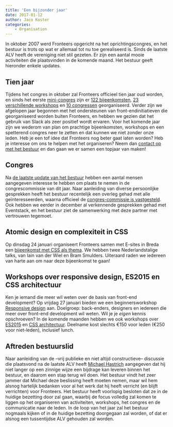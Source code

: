```yaml
---
title: 'Een bijzonder jaar'
date: 2017-01-12
author: Jaco Koster
categories:
    - Organisation
---
```


In oktober 2007 werd Fronteers opgericht na het oprichtingscongres, en het bestuur is trots op wat er allemaal tot nu toe gerealiseerd is. Sinds de laatste ALV heeft de vereniging niet stil gezeten. Er zijn een aantal mooie activiteiten die plaatsvinden in de komende maand. Het bestuur geeft hieronder enkele updates.

## Tien jaar

Tijdens het congres in oktober zal Fronteers officieel tien jaar oud worden, en sinds het eerste [mini-congres](/nl/activiteiten/2007/oprichtingscongres) zijn er [122 bijeenkomsten](https://fronteers.nl/bijeenkomsten), [23 verschillende workshops](https://fronteers.nl/workshops) en [10 congressen](https://fronteers.nl/congres) georganiseerd. Verder zijn we afgelopen jaar begonnen met het ondersteunen van front-endinitiatieven die georganiseerd worden buiten Fronteers, en hebben we gezien dat het gebruik van Slack als zeer positief wordt ervaren. Voor het komende jaar zijn we wederom van plan om prachtige bijeenkomsten, workshops en een spetterend congres neer te zetten en dat kunnen we niet zonder onze leden. Heb je een tof idee dat Fronteers nog beter gaat laten worden? Heb je interesse om ons te helpen met het organiseren? Neem dan [contact op met het bestuur](/nl/vereniging/contact/) en dan gaan we er samen een topjaar van maken!

## Congres

Na [de laatste update van het bestuur](/nl/blog/2016/11/wijzigingen-na-alv) hebben een aantal mensen aangegeven interesse te hebben om plaats te nemen in de congrescommissie van dit jaar. Naar aanleiding van diverse persoonlijke gesprekken heeft het bestuur recentelijk een overleg gehad met alle geïnteresseerden, waarna officieel de [congres-commissie is vastgesteld](/nl/vereniging/commissies/congres). Ook hebben we eerder in december al verkennende gesprekken gehad met Eventstack, en het bestuur ziet de samenwerking met deze partner met vertrouwen tegemoet.

## Atomic design en complexiteit in CSS

Op dinsdag 24 januari organiseert Fronteers samen met E-sites in Breda een [bijeenkomst met CSS als thema](/nl/activiteiten/2017/meetup-januari-e-sites). We hebben twee Nederlandstalige talks, van Iain van der Wiel en Bram Smulders. Uiteraard raden we iedereen van harte aan om naar deze bijeenkomst te gaan!

## Workshops over responsive design, ES2015 en CSS architectuur

Ken je iemand die meer wil weten over de basis van front-end development? Op vrijdag 27 januari bieden we een beginnersworkshop [Responsive design](/workshops/responsive-design-frances-de-waal) aan. Doelgroep: back-enders, designers en iedereen die meer over front-end development wil weten. Wil je je _eigen_ kennis opschroeven? In de komende maanden hebben we ook workshops over [ES2015](/workshops/es2015-chiel-kunkels) en [CSS architectuur](/workshops/that-mess-called-css-door-hans-grimm). Deelname kost slechts €150 voor leden (€250 voor niet-leden), inclusief lunch.

## Aftreden bestuurslid

Naar aanleiding van de –vrij publieke en niet altijd constructieve– discussie die plaatsvond na de laatste ALV heeft [Michael Hastrich](/nl/blog/2016/11/wijzigingen-na-alv) aangegeven dat hij niet langer op een zinnige wijze een bijdrage kan leveren binnen het bestuur, en daarom een stap terug wil doen. Het bestuur vindt het zeer jammer dat Michael deze beslissing heeft moeten nemen, maar wil hem alsnog hartelijk bedanken voor al het werk dat hij heeft verricht (en blijft verrichten) voor Fronteers. Het bestuur heeft voorlopig besloten dat ze in de huidige bezetting door zal gaan, waarbij de focus volledig zal komen te liggen op het organiseren van activiteiten, workshops, het congres en de communicatie naar de leden. In de loop van het jaar zal het bestuur nogmaals kijken of in de huidige bezetting doorgegaan zal worden, of dat er alsnog een tussentijdse ALV gehouden zal worden.
